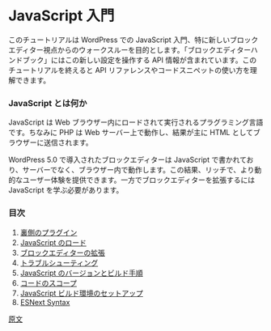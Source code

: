 <!--
# Getting Started with JavaScript

The purpose of this tutorial is to step through getting started with JavaScript and WordPress, specifically around the new block editor. The Block Editor Handbook contains information on the APIs available for working with this new setup. The goal of this tutorial is to get you comfortable on how to use the API reference and snippets of code found within.
-->
# JavaScript 入門

このチュートリアルは WordPress での JavaScript 入門、特に新しいブロックエディター視点からのウォークスルーを目的とします。「ブロックエディターハンドブック」にはこの新しい設定を操作する API 情報が含まれています。このチュートリアルを終えると API リファレンスやコードスニペットの使い方を理解できます。

<!--
### What is JavaScript

JavaScript is a programming language which is loaded and executed in your web browser; compared to PHP which is run by a web server with the results sent to the browser, typically as HTML.

The block editor introduced in WordPress 5.0 is written in JavaScript, with the code run in the browser, and not on the server, this allows for a richer and more dynamic user experience. It also requires you to learn how to use JavaScript to extend and enhance the block editor.
-->
### JavaScript とは何か

JavaScript は Web ブラウザー内にロードされて実行されるプラグラミング言語です。ちなみに PHP は Web サーバー上で動作し、結果が主に HTML としてブラウザーに送信されます。

WordPress 5.0 で導入されたブロックエディターは JavaScript で書かれており、サーバーでなく、ブラウザー内で動作します。この結果、リッチで、より動的なユーザー体験を提供できます。一方でブロックエディターを拡張するには JavaScript を学ぶ必要があります。

<!--
### Table of Contents

1. [Plugins Background](/docs/how-to-guides/javascript/plugins-background.md)
2. [Loading JavaScript](/docs/how-to-guides/javascript/loading-javascript.md)
3. [Extending the Block Editor](/docs/how-to-guides/javascript/extending-the-block-editor.md)
4. [Troubleshooting](/docs/how-to-guides/javascript/troubleshooting.md)
5. [JavaScript Versions and Building](/docs/how-to-guides/javascript/versions-and-building.md)
6. [Scope your code](/docs/how-to-guides/javascript/scope-your-code.md)
7. [JavaScript Build Step](/docs/how-to-guides/javascript/js-build-setup.md)
8. [ESNext Syntax](/docs/how-to-guides/javascript/esnext-js.md)
-->

### 目次

1. [裏側のプラグイン](https://ja.wordpress.org/team/handbook/block-editor/tutorials/javascript/plugins-background/)
2. [JavaScript のロード](https://ja.wordpress.org/team/handbook/block-editor/tutorials/javascript/loading-javascript/)
3. [ブロックエディターの拡張](https://ja.wordpress.org/team/handbook/block-editor/tutorials/javascript/extending-the-block-editor/)
4. [トラブルシューティング](https://ja.wordpress.org/team/handbook/block-editor/tutorials/javascript/troubleshooting/)
5. [JavaScript のバージョンとビルド手順](https://ja.wordpress.org/team/handbook/block-editor/tutorials/javascript/versions-and-building/)
6. [コードのスコープ](https://ja.wordpress.org/team/handbook/block-editor/tutorials/javascript/scope-your-code/)
7. [JavaScript ビルド環境のセットアップ](https://ja.wordpress.org/team/handbook/block-editor/tutorials/javascript/js-build-setup/)
8. [ESNext Syntax](https://ja.wordpress.org/team/handbook/block-editor/tutorials/javascript/esnext-js)

[原文](https://github.com/WordPress/gutenberg/blob/HEAD/docs/designers-developers/developers/tutorials/javascript/readme.md)
